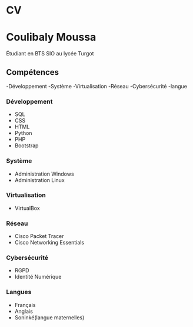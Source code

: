# CV
# Coulibaly Moussa
Étudiant en BTS SIO au lycée Turgot
## Compétences
-Développement
-Système
-Virtualisation
-Réseau
-Cybersécurité
-langue

### Développement
- SQL
- CSS
- HTML
- Python
- PHP
- Bootstrap

### Système 
- Administration Windows
- Administration Linux

### Virtualisation
- VirtualBox

### Réseau
- Cisco Packet Tracer
- Cisco Networking Essentials

### Cybersécurité
- RGPD
- Identité Numérique

### Langues
- Français
- Anglais
- Soninké(langue maternelles)



